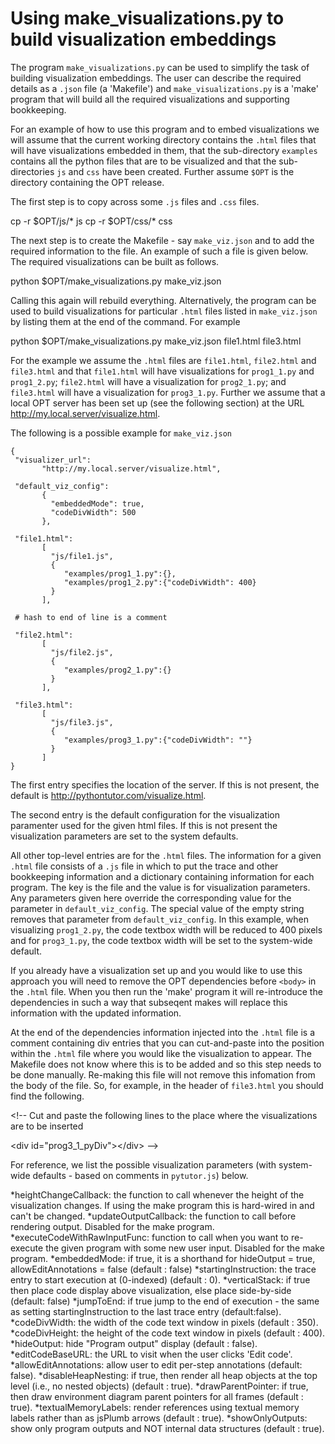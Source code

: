 # Using make_visualizations.py to build visualization embeddings

The program `make_visualizations.py` can be used to simplify the task of building visualization embeddings. The user can describe the required details as a `.json` file (a 'Makefile') and `make_visualizations.py` is a 'make' program that will build all the required visualizations and supporting bookkeeping. 

For an example of how to use this program and to embed visualizations we will assume that the current working directory contains the `.html` files that will have visualizations embedded in them, that the sub-directory `examples` contains all the python files that are to be visualized and that the sub-directories `js` and `css` have been created. Further assume `$OPT` is the directory containing the OPT release.

The first step is to copy across some `.js` files and `.css` files.

 cp -r $OPT/js/* js
 cp -r $OPT/css/* css

The next step is to create the Makefile - say `make_viz.json` and to add the required information to the file. An example of such a file is given below. The required visualizations can be built as follows.

 python $OPT/make_visualizations.py make_viz.json

Calling this again will rebuild everything. Alternatively, the program can be used to build visualizations for particular `.html` files listed in `make_viz.json` by listing them at the end of the command. For example

 python $OPT/make_visualizations.py make_viz.json file1.html file3.html

For the example we assume the `.html` files are `file1.html`, `file2.html` and `file3.html` and that `file1.html` will have visualizations for `prog1_1.py` and `prog1_2.py`; `file2.html` will have a visualization for `prog2_1.py`; and `file3.html` will have a visualization for `prog3_1.py`. Further we assume that a local OPT server has been set up (see the following section) at the URL http://my.local.server/visualize.html.

The following is a possible example for `make_viz.json`

    {       
     "visualizer_url": 
           "http://my.local.server/visualize.html",
    
     "default_viz_config": 
           {
             "embeddedMode": true, 
             "codeDivWidth": 500
           },
    
     "file1.html":
           [
             "js/file1.js",
             {
                "examples/prog1_1.py":{},
                "examples/prog1_2.py":{"codeDivWidth": 400}
             }
           ],
     
     # hash to end of line is a comment
     
     "file2.html":
           [
             "js/file2.js",
             {
                "examples/prog2_1.py":{}
             }
           ],
    
     "file3.html":
           [
             "js/file3.js",
             {
                "examples/prog3_1.py":{"codeDivWidth": ""}
             }
           ]
    }

The first entry specifies the location of the server. If this is not present, the default is http://pythontutor.com/visualize.html.

The second entry is the default configuration for the visualization paramenter used for the given html files. If this is not present the visualization parameters are set to the system defaults.

All other top-level entries are for the `.html` files. The information for a given `.html` file consists of a `.js` file in which to put the trace and other bookkeeping information and a dictionary containing information for each program. The key is the file and the value is for visualization parameters. Any parameters given here override the corresponding value for the parameter in `default_viz_config`. The special value of the empty string removes that parameter from `default_viz_config`. In this example, when visualizing `prog1_2.py`, the code textbox width will be reduced to 400 pixels and for `prog3_1.py`, the code textbox width will be set to the system-wide default.

If you already have a visualization set up and you would like to use this approach you will need to remove the OPT dependencies before `<body>` in the `.html` file. When you then run the 'make' program it will re-introduce the dependencies in such a way that subseqent makes will replace this information with the updated information.

At the end of the dependencies information injected into the `.html` file is a comment containing div entries that you can cut-and-paste into the position within the `.html` file where you would like the visualization to appear. The Makefile does not know where this is to be added and so this step needs to be done manually. Re-making this file will not remove this infomation from the body of the file. So, for example, in the header of `file3.html` you should find
the following.

 &lt;!-- Cut and paste the following lines to the place where the visualizations are to be inserted
 
 &lt;div id="prog3_1_pyDiv"&gt;&lt;/div&gt;
 --&gt;


For reference, we list the possible visualization parameters (with system-wide defaults - based on comments in `pytutor.js`) below.

*heightChangeCallback: the function to call whenever the height of the visualization changes. If using the make program this is hard-wired in and can't be changed.
*updateOutputCallback: the function to call before rendering output. Disabled for the make program.
*executeCodeWithRawInputFunc: function to call when you want to re-execute the given program with some new user input. Disabled for the make program.
*embeddedMode: if true, it is a shorthand for hideOutput = true, allowEditAnnotations = false (default : false)
*startingInstruction: the trace entry to start execution at (0-indexed) (default : 0).
*verticalStack: if true then place code display above visualization, else place side-by-side (default: false)
*jumpToEnd: if true jump to the end of execution - the same as setting startingInstruction to the last trace entry (default:false).
*codeDivWidth: the width of the code text window in pixels (default : 350).
*codeDivHeight: the height of the code text window in pixels (default : 400).
*hideOutput: hide "Program output" display (default : false).
*editCodeBaseURL: the URL to visit when the user clicks 'Edit code'.
*allowEditAnnotations: allow user to edit per-step annotations (default: false).
*disableHeapNesting: if true, then render all heap objects at the top level (i.e., no nested objects) (default : true).
*drawParentPointer: if true, then draw environment diagram parent pointers for all frames (default : true).
*textualMemoryLabels: render references using textual memory labels rather than as jsPlumb arrows (default : true).
*showOnlyOutputs: show only program outputs and NOT internal data structures (default : true).
